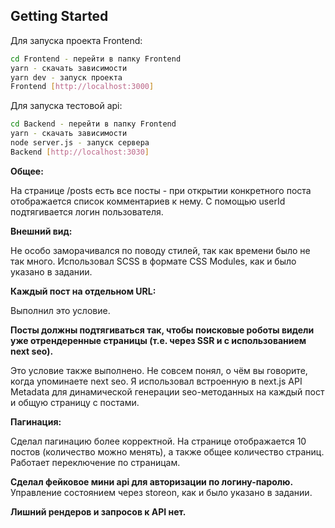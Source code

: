 ## Getting Started

Для запуска проекта Frontend:

```bash
cd Frontend - перейти в папку Frontend
yarn - скачать зависимости
yarn dev - запуск проекта
Frontend [http://localhost:3000]
```

Для запуска тестовой api:

```bash
cd Backend - перейти в папку Frontend
yarn - скачать зависимости
node server.js - запуск сервера
Backend [http://localhost:3030]
```

**Общее:**

На странице /posts есть все посты - при открытии конкретного поста отображается список комментариев к нему. С помощью userId подтягивается логин пользователя.

**Внешний вид:**

Не особо заморачивался по поводу стилей, так как времени было не так много. Использовал SCSS в формате CSS Modules, как и было указано в задании.

**Каждый пост на отдельном URL:**

Выполнил это условие.

**Посты должны подтягиваться так, чтобы поисковые роботы видели уже отрендеренные страницы (т.е. через SSR и с использованием next seo).**

Это условие также выполнено. Не совсем понял, о чём вы говорите, когда упоминаете next seo. Я использовал встроенную в next.js API Metadata для динамической генерации seo-методанных на каждый пост и общую страницу с постами.

**Пагинация:**

Сделал пагинацию более корректной. На странице отображается 10 постов (количество можно менять), а также общее количество страниц. Работает переключение по страницам.

**Сделал фейковое мини api для авторизации по логину-паролю.** Управление состоянием через storeon, как и было указано в задании.

**Лишний рендеров и запросов к API нет.**
